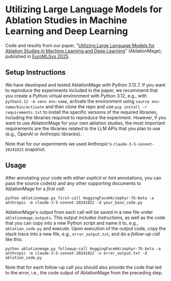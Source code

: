 # Utilizing Large Language Models for Ablation Studies in Machine Learning and Deep Learning
Code and results from our paper, "[Utilizing Large Language Models for Ablation Studies in Machine Learning and Deep Learning](https://urn.kb.se/resolve?urn=urn:nbn:se:kth:diva-360719)" (AblationMage), published in [EuroMLSys 2025](https://euromlsys.eu/).

## Setup Instructions

We have developed and tested AblationMage with Python 3.12.7. If you want to reproduce the experiments included in the paper, we recommend that you create a Python virtual environment with Python 3.12, e.g., with `python3.12 -m venv env-name`, activate the environment using `source env-name/bin/activate` and then clone the repo and use `pip install -r requirements.txt` to install the specific versions of the required libraries, including the libraries required to reproduce the experiment. However, if you want to use AblationMage for your own ablation studies, the most important requirements are the libraries related to the LLM APIs that you plan to use (e.g., OpenAI or Anthropic libraries).

Note that for our experiments we used Anthropic's `claude-3-5-sonnet-20241022` snapshot.
## Usage

After annotating your code with either *explicit* or *hint* annotations, you can pass the source code(s) and any other supporting documents to AblationMage for a *first call*:

`python ablationmage.py first-call HuggingFaceH4/zephyr-7b-beta -a anthropic -m claude-3-5-sonnet-20241022 -d your_base_code.py`

AblationMage's output from each call will be saved in a new file under `ablationmage_outputs`. This output includes instructions, as well as the code that you can copy into a new Python script and name it to, e.g., `ablation_code.py` and execute. Upon execution of the output code, copy the stack trace into a new file, e.g., `error_output.txt`, and do a *follow-up call* like this:

`python ablationmage.py followup-call HuggingFaceH4/zephyr-7b-beta -a anthropic -m claude-3-5-sonnet-20241022 -o error_output.txt -d ablation_code.py`

Note that for each follow-up call you should also provide the code that led to the error, i.e., the code output of AblationMage from the preceding step.


